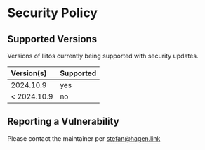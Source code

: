 # Security Policy

## Supported Versions

Versions of liitos currently being supported with security updates.

| Version(s)  | Supported |
|:------------|:----------|
| 2024.10.9   | yes       |
| < 2024.10.9 | no        |

## Reporting a Vulnerability

Please contact the maintainer per stefan@hagen.link

